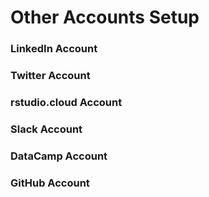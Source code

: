# Other Accounts Setup

### LinkedIn Account

### Twitter Account

### rstudio.cloud Account

### Slack Account

### DataCamp Account

### GitHub Account